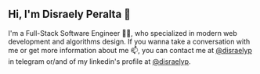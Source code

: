 ## Hi, I'm Disraely Peralta 👋

I'm a Full-Stack Software Engineer 👨‍💻, who specialized in modern web development and algorithms design. If you wanna take a conversation with me or get more information about me 📫, you can contact me at [@disraelyp](https://t.me/disraelyp) in telegram or/and of my linkedin's profile at [@disraelyp](https://www.linkedin.com/in/disraelyp/).


<!--
**disraelyp/disraelyp** is a ✨ _special_ ✨ repository because its `README.md` (this file) appears on your GitHub profile.

Here are some ideas to get you started:

- 🔭 I’m currently working on ...
- 🌱 I’m currently learning ...
- 👯 I’m looking to collaborate on ...
- 🤔 I’m looking for help with ...
- 💬 Ask me about ...
- 📫 How to reach me: ...
- 😄 Pronouns: ...
- ⚡ Fun fact: ...
-->
